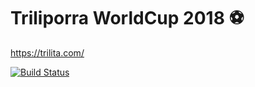 # Triliporra WorldCup 2018 ⚽ #
 
https://trilita.com/

[![Build Status](https://travis-ci.org/asierba/triliporra2008.svg?branch=master)](https://travis-ci.org/asierba/triliporra2008)